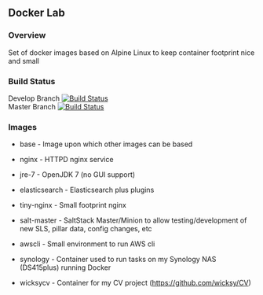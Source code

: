 ## Docker Lab

### Overview
Set of docker images based on Alpine Linux to keep container footprint nice and small

### Build Status
Develop Branch [![Build Status](https://travis-ci.org/wicksy/docker-lab.svg?branch=develop)](https://travis-ci.org/wicksy/docker-lab)</br>
Master Branch [![Build Status](https://travis-ci.org/wicksy/docker-lab.svg?branch=master)](https://travis-ci.org/wicksy/docker-lab)</br>

### Images

- base - Image upon which other images can be based

- nginx - HTTPD nginx service

- jre-7 - OpenJDK 7 (no GUI support)

- elasticsearch - Elasticsearch plus plugins

- tiny-nginx - Small footprint nginx

- salt-master - SaltStack Master/Minion to allow testing/development of new SLS, pillar data, config changes, etc

- awscli - Small environment to run AWS cli

- synology - Container used to run tasks on my Synology NAS (DS415plus) running Docker

- wicksycv - Container for my CV project (https://github.com/wicksy/CV)
